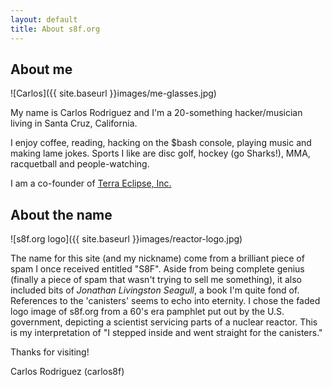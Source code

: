 ```yaml
---
layout: default
title: About s8f.org
---
```


About me
--------

![Carlos]({{ site.baseurl }}images/me-glasses.jpg)

My name is Carlos Rodriguez and I'm a 20-something hacker/musician living in Santa Cruz, California.

I enjoy coffee, reading, hacking on the $bash console, playing music and making lame jokes. Sports I like are disc golf, hockey (go Sharks!), MMA, racquetball and people-watching.

I am a co-founder of [Terra Eclipse, Inc.](http://www.terraeclipse.com/)

About the name
--------------

![s8f.org logo]({{ site.baseurl }}images/reactor-logo.jpg)

The name for this site (and my nickname) come from a brilliant piece of spam I once received entitled "S8F". Aside from being complete genius (finally a piece of spam that wasn't trying to sell me something), it also included bits of _Jonathan Livingston Seagull_, a book I'm quite fond of. References to the 'canisters' seems to echo into eternity. I chose the faded logo image of s8f.org from a 60's era pamphlet put out by the U.S. government, depicting a scientist servicing parts of a nuclear reactor. This is my interpretation of "I stepped inside and went straight for the canisters."

Thanks for visiting!

Carlos Rodriguez (carlos8f)
